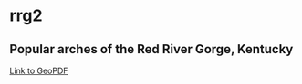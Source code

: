 # rrg2

## Popular arches of the Red River Gorge, Kentucky

[Link to GeoPDF](basemap/rrg-arches.pdf)



